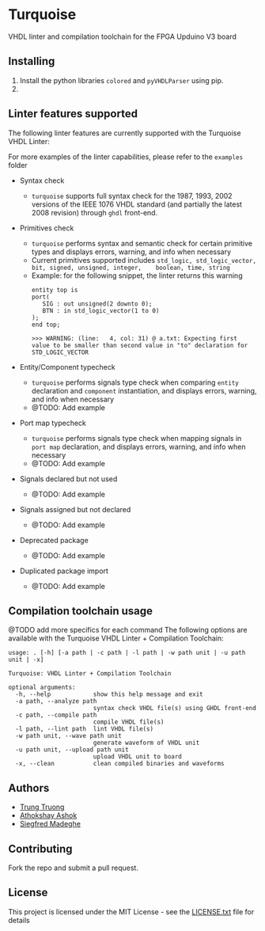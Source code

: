 # Turquoise

VHDL linter and compilation toolchain for the FPGA Upduino V3 board

## Installing

1) Install the python libraries `colored` and `pyVHDLParser` using pip.
2) 

## Linter features supported

The following linter features are currently supported with the Turquoise VHDL Linter:

For more examples of the linter capabilities, please refer to the `examples` folder

- Syntax check
	- `turquoise` supports full syntax check for the 1987, 1993, 2002 versions of the IEEE 1076 VHDL standard (and partially the latest 2008 revision) through `ghdl` front-end.

- Primitives check
	 - `turquoise` performs syntax and semantic check for certain primitive types and displays errors, warning, and info when necessary
	 - Current primitives supported includes
	   `std_logic, std_logic_vector, bit, signed, unsigned, integer, 	boolean, time, string`
	 - Example: for the following snippet, the linter returns this warning
		 ```
		 entity top is
		port(
			SIG : out unsigned(2 downto 0);
	        BTN : in std_logic_vector(1 to 0)
		);
		end top;
		
		>>> WARNING: (line:   4, col: 31) @ a.txt: Expecting first value to be smaller than second value in "to" declaration for STD_LOGIC_VECTOR
		 ```

- Entity/Component typecheck
	- `turquoise` performs signals type check when comparing `entity` declaration and `component` instantiation, and displays errors, warning, and info when necessary
	- @TODO: Add example

- Port map typecheck
	- `turquoise` performs signals type check when mapping signals in `port map` declaration, and displays errors, warning, and info when necessary
	- @TODO: Add example

- Signals declared but not used
	- @TODO: Add example 

- Signals assigned but not declared
	- @TODO: Add example

- Deprecated package
	- @TODO: Add example

- Duplicated package import
	- @TODO: Add example



## Compilation toolchain usage

@TODO add more specifics for each command
The following options are available with the Turquoise VHDL Linter + Compilation Toolchain:

```
usage: . [-h] [-a path | -c path | -l path | -w path unit | -u path unit | -x]

Turquoise: VHDL Linter + Compilation Toolchain

optional arguments:
  -h, --help            show this help message and exit
  -a path, --analyze path
                        syntax check VHDL file(s) using GHDL front-end
  -c path, --compile path
                        compile VHDL file(s)
  -l path, --lint path  lint VHDL file(s)
  -w path unit, --wave path unit
                        generate waveform of VHDL unit
  -u path unit, --upload path unit
                        upload VHDL unit to board
  -x, --clean           clean compiled binaries and waveforms
```

## Authors

* [Trung Truong](https://github.com/ttrung149)
* [Athokshay Ashok](https://github.com/aashok3)
* [Siegfred Madeghe](https://github.com/ZiggyZiggyD)

## Contributing

Fork the repo and submit a pull request.

## License

This project is licensed under the MIT License - see the [LICENSE.txt](LICENSE.txt) file for details
